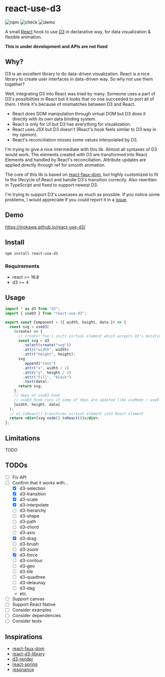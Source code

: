 # react-use-d3

![npm](https://img.shields.io/npm/v/react-use-d3) ![check](https://github.com/inokawa/react-use-d3/workflows/check/badge.svg) ![demo](https://github.com/inokawa/react-use-d3/workflows/demo/badge.svg)

A small [React](https://github.com/facebook/react) hook to use [D3](https://github.com/d3/d3) in declarative way, for data visualization & flexible animation.

**This is under development and APIs are not fixed**

## Why?

D3 is an excellent library to do data-driven visualization.
React is a nice library to create user interfaces in data-driven way.
So why not use them together?

Well, integrating D3 into React was tried by many. Someone uses a part of D3's possibilities in React but it looks that no one succeeded to port all of them. I think it's because of mismatches between D3 and React.

- React does DOM manipulation through virtual DOM but D3 does it directly with its own data binding system.
- React is only for UI but D3 has everything for visualization.
- React uses JSX but D3 doesn't (React's hook feels similar to D3 way in my opinion).
- React's reconciliation misses some values interpolated by D3.

I'm trying to give a nice intermediate with this lib.
Almost all syntaxes of D3 would work.
The elements created with D3 are transformed into React Elements and handled by React's reconciliation.
Attribute updates are applied directly through ref for smooth animation.

The core of this lib is based on [react-faux-dom](https://github.com/Olical/react-faux-dom), but highly customized to fit to the lifecycle of React and handle D3's transition correctly. Also rewritten in TypeScript and fixed to support newest D3.

I'm trying to support D3's usecases as much as possible. If you notice some problems, I would appreciate if you could report it in a [issue](https://github.com/inokawa/react-use-d3/issues).

## Demo

https://inokawa.github.io/react-use-d3/

## Install

```sh
npm install react-use-d3
```

### Requirements

- react >= 16.8
- d3 >= 4

## Usage

```jsx
import * as d3 from "d3";
import { useD3 } from "react-use-d3";

export const Component = ({ width, height, data }) => {
  const svg = useD3(
    (create) => {
      // create('foo') inits virtual element which accepts D3's mutations
      const svg = d3
        .select(create("svg"))
        .attr("width", width)
        .attr("height", height);
      svg
        .append("text")
        .attr("x", width / 2)
        .attr("y", height / 2)
        .attr("fill", "black")
        .text(data);
      return svg;
    },
    // deps of useD3 hook
    // useD3 hook runs if some of deps are updated like useMemo / useEffect
    [width, height, data]
  );
  // el.toReact() transforms virtual element into React element
  return <div>{svg.node().toReact()}</div>;
};
```

## Limitations

TODO

## TODOs

- [ ] Fix API
- [ ] Confirm that it works with...
  - [x] d3-selection
  - [x] d3-transition
  - [x] d3-scale
  - [x] d3-interpolate
  - [ ] d3-hierarchy
  - [ ] d3-shape
  - [ ] d3-path
  - [ ] d3-chord
  - [ ] d3-axis
  - [x] d3-drag
  - [ ] d3-brush
  - [ ] d3-zoom
  - [x] d3-force
  - [ ] d3-contour
  - [ ] d3-geo
  - [ ] d3-tile
  - [ ] d3-quadtree
  - [ ] d3-delaunay
  - [ ] d3-dag
  - etc.
- [ ] Support canvas
- [ ] Support React Native
- [ ] Consider examples
- [ ] Consider dependencies
- [ ] Consider tests

## Inspirations

- [react-faux-dom](https://github.com/Olical/react-faux-dom)
- [react-d3-library](https://github.com/react-d3-library/react-d3-library)
- [d3-render](https://github.com/unkleho/d3-render)
- [react-spring](https://github.com/pmndrs/react-spring)
- [resonance](https://github.com/sghall/resonance)
